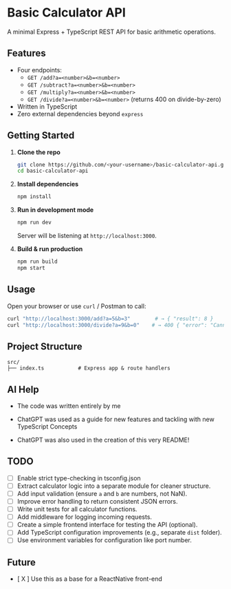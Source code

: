 # Basic Calculator API

A minimal Express + TypeScript REST API for basic arithmetic operations.

## Features

- Four endpoints:  
  - `GET /add?a=<number>&b=<number>`  
  - `GET /subtract?a=<number>&b=<number>`  
  - `GET /multiply?a=<number>&b=<number>`  
  - `GET /divide?a=<number>&b=<number>` (returns 400 on divide-by-zero)  
- Written in TypeScript  
- Zero external dependencies beyond `express`

## Getting Started

1. **Clone the repo**  
   ```bash
   git clone https://github.com/<your-username>/basic-calculator-api.git
   cd basic-calculator-api
   ```

2. **Install dependencies**  
   ```bash
   npm install
   ```

3. **Run in development mode**  
   ```bash
   npm run dev
   ```  
   Server will be listening at `http://localhost:3000`.

4. **Build & run production**  
   ```bash
   npm run build
   npm start
   ```

## Usage

Open your browser or use `curl` / Postman to call:

```bash
curl "http://localhost:3000/add?a=5&b=3"        # → { "result": 8 }
curl "http://localhost:3000/divide?a=9&b=0"    # → 400 { "error": "Cannot divide by zero" }
```

## Project Structure

```
src/
├── index.ts           # Express app & route handlers
```
## AI Help
- The code was written entirely by me

- ChatGPT was used as a guide for new features and tackling with new TypeScript Concepts
- ChatGPT was also used in the creation of this very README!


## TODO

- [ ] Enable strict type-checking in tsconfig.json 
- [ ] Extract calculator logic into a separate module for cleaner structure.
- [ ] Add input validation (ensure `a` and `b` are numbers, not NaN).
- [ ] Improve error handling to return consistent JSON errors.
- [ ] Write unit tests for all calculator functions.
- [ ] Add middleware for logging incoming requests.
- [ ] Create a simple frontend interface for testing the API (optional).
- [ ] Add TypeScript configuration improvements (e.g., separate `dist` folder).
- [ ] Use environment variables for configuration like port number.

## Future
- [ X ] Use this as a base for a ReactNative front-end
